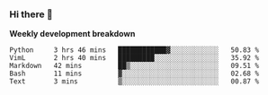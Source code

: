 ### Hi there 👋


**Weekly development breakdown**

<!--START_SECTION:waka-->
```text
Python     3 hrs 46 mins   ████████████▓░░░░░░░░░░░░   50.83 % 
VimL       2 hrs 40 mins   █████████░░░░░░░░░░░░░░░░   35.92 % 
Markdown   42 mins         ██▒░░░░░░░░░░░░░░░░░░░░░░   09.51 % 
Bash       11 mins         ▓░░░░░░░░░░░░░░░░░░░░░░░░   02.68 % 
Text       3 mins          ▒░░░░░░░░░░░░░░░░░░░░░░░░   00.87 % 
```
<!--END_SECTION:waka-->
